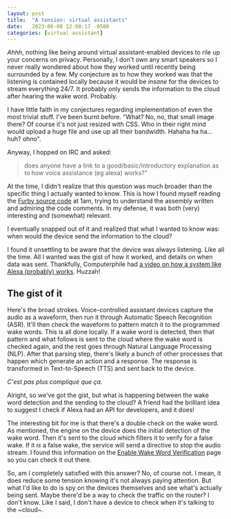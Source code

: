 ```yaml
---
layout: post
title:  "A tension: virtual assistants"
date:   2023-06-08 12:08:17 -0500
categories: [virtual assistant]
---
```


_Ahhh_, nothing like being around virtual assistant-enabled devices to rile up
your concerns on privacy. Personally, I don't own any smart speakers so I never
really wondered about how they worked until recently being surrounded by a few.
My conjecture as to how they worked was that the listening is contained locally
because it would be _insane_ for the devices to stream everything 24/7. It
probably only sends the information to the cloud after hearing the wake word.
Probably.

I have little faith in my conjectures regarding implementation of even the most
trivial stuff. I've been burnt before. "What? No, no, that small image there? Of
course it's not just resized with CSS. Who in their right mind would upload a
huge file and use up all their bandwidth. Hahaha ha ha... huh? ohno".

Anyway, I hopped on IRC and asked:

> does anyone have a link to a good/basic/introductory explanation as to how
voice assistance (eg alexa) works?"

At the time, I didn't realize that this question was much broader than the
specific thing I actually wanted to know. This is how I found myself reading the
[Furby source code][source-code-furby] at 1am, trying to understand the assembly
written and admiring the code comments. In my defense, it was both (very)
interesting and (somewhat) relevant. 

I eventually snapped out of it and realized that what I wanted to know was: when
would the device send the information to the cloud?

I found it unsettling to be aware that the device was always listening. Like all
the time. All I wanted was the gist of how it worked, and details on when data
was sent. Thankfully, Computerphile had [a video on how a system like Alexa
(probably) works][YT-alexa]. Huzzah!

## The gist of it

Here's the broad strokes. Voice-controlled assistant devices capture the audio
as a waveform, then run it through Automatic Speech Recognition (ASR). It'll
then check the waveform to pattern match it to the programmed wake words. This
is all done locally. If a wake word is detected, then that pattern and what
follows is sent to the cloud where the wake word is checked again, and the rest
goes through Natural Language Processing (NLP). After that parsing step, there's
likely a bunch of other processes that happen which generate an action and a
response. The response is transformed in Text-to-Speech (TTS) and sent back to
the device.

_C'est pas plus compliqué que ça._

Alright, so we've got the gist, but what is happening between the wake word
detection and the sending to the cloud? A friend had the brilliant idea to
suggest I check if Alexa had an API for developers, and it does!

The interesting bit for me is that there's a double check on the wake word. As
mentioned, the engine on the device does the initial detection of the wake word.
Then it's sent to the cloud which filters it to verify for a false wake. If it
_is_ a false wake, the service will send a directive to stop the audio stream. I
found this information on the [Enable Wake Word Verification][amz-wake-word]
page so you can check it out there.

So, am I completely satisfied with this answer? No, of course not. I mean, it
does reduce some tension knowing it's not always paying attention. But what I'd
like to do is spy on the devices themselves and see what's actually being sent.
Maybe there'd be a way to check the traffic on the router? I don't know. Like I
said, I don't have a device to check when it's talking to the ~cloud~.

[source-code-furby]: https://archive.org/details/furby-source/
[YT-alexa]: https://www.youtube.com/watch?v=Qt4lliKBjRw
[amz-wake-word]: https://developer.amazon.com/en-US/docs/alexa/alexa-voice-service/enable-cloud-based-wake-word-verification.html#implement
